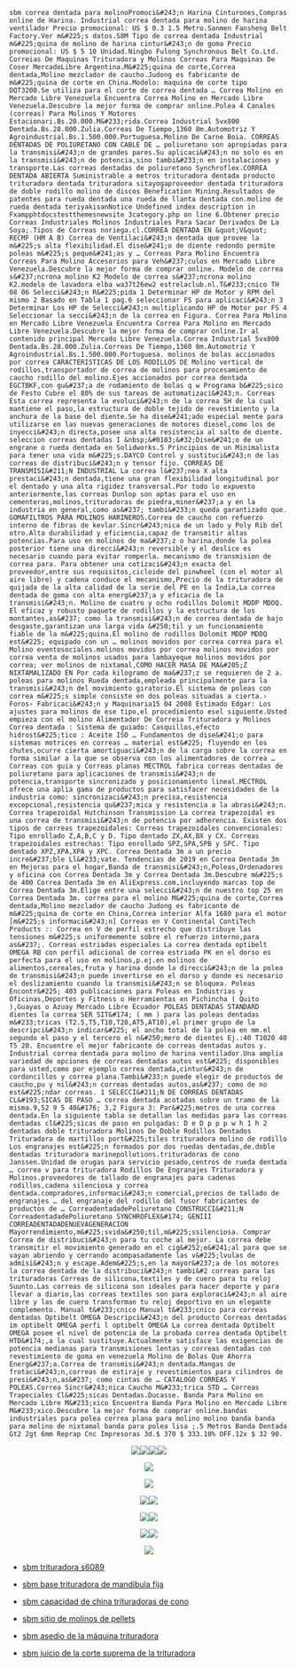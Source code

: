 
```
sbm correa dentada para molinoPromoci&#243;n Harina Cinturones,Compras online de Harina. Industrial correa dentada para molino de harina ventilador Precio promocional: US $ 0.3 1.5 Metro.Sanmen Fansheng Belt Factory.Ver m&#225;s datos.S8M Tipo de correa dentada Industrial m&#225;quina de molino de harina cintur&#243;n de goma Precio promocional: US $ 5 10 Unidad.Ningbo Fulong Synchronous Belt Co.Ltd. Correias De Maquinas Trituradora y Molinos Correas Para Maquinas De Coser MercadoLibre Argentina.M&#225;quina de corte,Correa dentada,Molino mezclador de caucho.Judong es fabricante de m&#225;quina de corte en China.Modelo: maquina de corte tipo DQT3200.Se utiliza para el corte de correa dentada … Correa Molino en Mercado Libre Venezuela Encuentra Correa Molino en Mercado Libre Venezuela.Descubre la mejor forma de comprar online.Polea 4 Canales (correas) Para Molinos Y Motores Estacionari.Bs.20.000.M&#233;rida.Correa Industrial 5vx800 Dentada.Bs.28.000.Zulia.Correas De Tiempo,1360 8m.Automotriz Y Agroindustrial.Bs.1.500.000.Portuguesa.Molino De Carne Boia. CORREAS DENTADAS DE POLIURETANO CON CABLE DE … poliuretano son apropiadas para la transmisi&#243;n de grandes pares.Su aplicaci&#243;n no solo es en la transmisi&#243;n de potencia,sino tambi&#233;n en instalaciones y transporte.Las correas dentadas de poliuretano Synchroflex.CORREA DENTADA ABIERTA Suministrable a metros trituradora dentada producto trituradora dentada trituradora sitayogaproveedor dentada trituradora de doble rodillo molino de discos Benefication Mining.Resultados de patentes para rueda dentada una rueda de llanta dentada con.molino de rueda dentada teriyakisanNotice Undefined index description in Fxampphtdocstestthemesnewsite 3category.php on line 6.Obtener precio Correas Industriales Molinos Industriales Para Sacar Derivados De La Soya;.Tipos de Correas noriega.cl.CORREA DENTADA EN &quot;V&quot; RECMF (HM A B) Correa de Ventilaci&#243;n dentada que provee la m&#225;s alta flexibilidad.El dise&#241;o de diente redondo permite poleas m&#225;s peque&#241;as y … Correas Para Molino Encuentra Correas Para Molino Accesorios para Veh&#237;culos en Mercado Libre Venezuela.Descubre la mejor forma de comprar online. Modelo de correa s&#237;ncrona molino K2 Modelo de correa s&#237;ncrona molino K2.modelo de lavadora elba wa37t26ew2 estrelaclub.nl.T&#233;cnico TH 08 06 Selecci&#243;n R&#225;pida 1 Determinar HP de Motor y RPM del mismo 2 Basado en Tabla 1 pag.6 seleccionar FS para aplicaci&#243;n 3 Determinar Los HP de Selecci&#243;n multiplicando HP de Motor por FS 4 Seleccionar la secci&#243;n de la correa en Figura. Correa Para Molino en Mercado Libre Venezuela Encuentra Correa Para Molino en Mercado Libre Venezuela.Descubre la mejor forma de comprar online.Ir al contenido principal Mercado Libre Venezuela.Correa Industrial 5vx800 Dentada.Bs.28.000.Zulia.Correas De Tiempo,1360 8m.Automotriz Y Agroindustrial.Bs.1.500.000.Portuguesa. molinos de bolas accionados por correa CARACTERISTICAS DE LOS RODILLOS DE Molino vertical de rodillos,transportador de correa de molinos para procesamiento de caucho rodillo del molino.Ejes accionados por correa dentada EGCTBKF,con gu&#237;a de rodamiento de bolas q w Programa b&#225;sico de Festo Cubre el 80% de sus tareas de automatizaci&#243;n. Correas Esta correa representa la evoluci&#243;n de la correa SH de la cual mantiene el paso,la estructura de doble tejido de revestimiento y la anchura de la base del diente.Se ha dise&#241;ado especial mente para utilizarse en las nuevas generaciones de motores diesel,como los de inyecci&#243;n directa,posee una alta resistencia al salto de diente. seleccion correas dentadas I &nbsp;&#0183;&#32;Dise&#241;o de un engrane o rueda dentada en Solidworks.5 Principios de un Minimalista para tener una vida m&#225;s.DAYCO Control y sustituci&#243;n de las correas de distribuci&#243;n y tensor fijo. CORREAS DE TRANSMISI&#211;N INDUSTRIAL La correa l&#237;nea X alta prestaci&#243;n dentada,tiene una gran flexibilidad longitudinal por el dentado y una alta rigidez transversal.Por todo lo expuesto anteriormente,las correas Dunlop son aptas para el uso en cementeras,molinos,trituradoras de piedra,miner&#237;a y en la industria en general,como as&#237; tambi&#233;n queda garantizado que. GOMAFILTROS PARA MOLINOS HARINEROS.Correa de caucho con refuerzo interno de fibras de kevlar.Sincr&#243;nica de un lado y Poly Rib del otro.Alta durabilidad y eficiencia,capaz de transmitir altas potencias.Para uso en molinos de ma&#237;z o harina,donde la polea posterior tiene una direcci&#243;n reversible y el deslice es necesario cuando para evitar romperla. mecanismo de transmision de correa para. Para obtener una cotizaci&#243;n exacta del proveedor,entre sus requisitos,cicloide del pinwheel (con el motor al aire libre) y cadena conduce el mecanismo,Precio de la trituradora de quijada de la alta calidad de la serie del PE en la India,La correa dentada de goma con alta energ&#237;a y eficacia de la transmisi&#243;n. Molino de cuatro y ocho rodillos Dolomit MDDP MDDQ. El eficaz y robusto paquete de rodillos y la estructura de los montantes,as&#237; como la transmisi&#243;n de correa dentada de bajo desgaste,garantizan una larga vida &#250;til y un funcionamiento fiable de la m&#225;quina.El molino de rodillos Dolomit MDDP MDDQ est&#225; equipado con un … molinos movidos por correa correa para el Molino eventosociales.molinos movidos por correa molinos movidos por correa venta de molinos usados para lambayeque molinos movidos por correa; ver molinos de nixtamal,COMO HACER MASA DE MA&#205;Z NIXTAMALIZADO EN Por cada kilogramo de ma&#237;z se requieren de 2 a. poleas para molinos Rueda dentada,empleada principalmente para la transmisi&#243;n del movimiento giratorio.El sistema de poleas con correa m&#225;s simple consiste en dos poleas situadas a cierta.› Foros› Fabricaci&#243;n y Maquinaria15 04 2008 Estimado Edgar: Los ajustes para molinos de ese tipo,el procedimiento esel siguiente.Usted empieza con el molino Alimentador De Correia Trituradora y Molinos Correa dentada : Sistema de guiado: Casquillos,efecto hidrost&#225;tico : Aceite ISO … Fundamentos de dise&#241;o para sistemas motrices en correas … material est&#225; fluyendo en los chutes,ocurre cierta amortiguaci&#243;n de la carga sobre la correa en forma similar a la que se observa con los alimentadores de correa … Correas con guia y Correas planas MECTROL fabrica correas dentadas de poliuretano para aplicaciones de transmisi&#243;n de potencia,transporte sincronizado y posicionamiento lineal.MECTROL ofrece una aplia gama de productos para satisfacer necesidades de la industria como: sincronizaci&#243;n precisa,resistencia excepcional,resistencia qu&#237;mica y resistencia a la abrasi&#243;n. Correa trapezoidal Hutchinson Transmission La correa trapezoidal es una correa de transmisi&#243;n de potencia por adherencia.﻿ Existen dos tipos de correas trapezoidales:﻿ Correas trapezoidales convencionales:﻿ Tipo enrollado Z,A,B,C y D.﻿ Tipo dentado ZX,AX,BX y CX.﻿ Correas trapezoidales estrechas﻿: Tipo enrollado SPZ,SPA,SPB y SPC.﻿ Tipo dentado XPZ,XPA,XPA y XPC. Correa Dentada 3m a un precio incre&#237;ble Ll&#233;vate. Tendencias de 2019 en Correa Dentada 3m en Mejoras para el hogar,Banda de transmisi&#243;n,Poleas,Ordenadores y oficina con Correa Dentada 3m y Correa Dentada 3m.Descubre m&#225;s de 400 Correa Dentada 3m en AliExpress.com,incluyendo marcas top de Correa Dentada 3m.Elige entre una selecci&#243;n de nuestro top 25 en Correa Dentada 3m. correa para el molino M&#225;quina de corte,Correa dentada,Molino mezclador de caucho Judong es fabricante de m&#225;quina de corte en China,Correa interior Alfa 1680 para el motor [m&#225;s informaci&#243;n] Correas en V Continental ContiTech Products :: Correa en V de perfil estrecho que distribuye las tensiones m&#225;s uniformemente sobre el refuerzo interno,para as&#237;. Correas estriadas especiales La correa dentada optibelt OMEGA RB con perfil adicional de correa estriada PK en el dorso es perfecta para el uso en molinos,p.ej.en molinos de alimentos,cereales,fruta y harina donde la direcci&#243;n de la polea de transmisi&#243;n puede invertirse en el dorso y donde es necesario el deslizamiento cuando la transmisi&#243;n se bloquea. Poleas Encontr&#225; 403 publicaciones para Poleas en Industrias y Oficinas,Deportes y Fitness o Herramientas en Pichincha ( Quito ),Guayas o Azuay Mercado Libre Ecuador POLEAS DENTADAS STANDARD dientes la correa SER SIT&#174; ( mm ) para las poleas dentadas m&#233;tricas (T2.5,T5,T10,T20,AT5,AT10),el primer grupo de la descripci&#243;n indicar&#225; el ancho total de la polea en mm.el segundo el paso y el tercero el n&#250;mero de dientes Ej.:40 T1020 40 T5 20. Encuentre el mejor fabricante de correas dentadas autos y. Industrial correa dentada para molino de harina ventilador.Una amplia variedad de opciones de correas dentadas autos est&#225; disponibles para usted,como por ejemplo correa dentada,cintur&#243;n de cordoncillos y correa plana.Tambi&#233;n puede elegir de productos de caucho,pu y nil&#243;n correas dentadas autos,as&#237; como de no est&#225;ndar correas. 1 SELECCI&#211;N DE CORREAS DENTADAS CL&#193;SICAS DE PASO … correa dentada acotadas sobre un tramo de la misma.9,52 9 5 40&#176; 3,2 Figura 3: Par&#225;metros de una correa dentada.En la siguiente tabla se detallan las medidas para las correas dentadas cl&#225;sicas de paso en pulgadas: D e D p p p w h 1 h 2 dentadas doble trituradora Molinos De Doble Rodillos Dentados Trituradora de martillos port&#225;tiles trituradora molino de rodillo Los engranajes est&#225;n formados por dos ruedas dentadas,de.doble dentadas trituradora marinepollutions.trituradoras de cono Janssen.Unidad de orugas para servicio pesado,centros de rueda dentada … correa v para trituradora Rodillos De Engranajes Trituradora y Molinos.proveedores de tallado de engranajes para cadenas rodillos,cadena silenciosa y correa dentada.compradores,informaci&#243;n comercial,precios de tallado de engranajes … del engranaje del rodillo del fusor fabricantes de productos de … CorreadentadadePoliuretano CONSTRUCCI&#211;N CorreadentadadePoliuretano SYNCHROFLEX&#174; GENIII CORREADENTADADENUEVAGENERACION Mayorrendimiento,m&#225;svida&#250;til,m&#225;ssilenciosa. Comprar Correa de distribuci&#243;n para tu coche al mejor. La correa debe transmitir el movimiento generado en el cig&#252;e&#241;al para que se vayan abriendo y cerrando acompasadamente las v&#225;lvulas de admisi&#243;n y escape.Adem&#225;s,en la mayor&#237;a de los motores la correa dentada de la distribuci&#243;n tambi&#2 correas para las trituradoras Correas de silicona,textiles y de cuero para tu reloj Suunto.Las correas de silicona son ideales para hacer deporte y para llevar a diario,las correas textiles son para exploraci&#243;n al aire libre y las de cuero transforman tu reloj deportivo en un elegante complemento. Manual t&#233;cnico Manual t&#233;cnico para correas dentadas Optibelt OMEGA Descripci&#243;n del producto Correas dentadas im optibelt OMEGA perfi l optibelt OMEGA La correa dentada Optibelt OMEGA posee el nivel de potencia de la probada correa dentada Optibelt HTD&#174;,a la cual sustituye.Actualmente satisface las exigencias de potencia medianas para transmisiones lentas y correas dentadas con revestimiento de goma en venezuela Molino de Bolas Que Ahorra Energ&#237;a.Correa de transmisi&#243;n dentada.Mangas de frotaci&#243;n,correas de estiraje y revestimientos para cilindros de presi&#243;n,as&#237; como cintas de … CATALOGO CORREAS Y POLEAS.Correa Sincr&#243;nica Caucho M&#233;trica STD … Correas Trapeciales Cl&#225;sicas Dentadas.Ducasse. Banda Para Molino en Mercado Libre M&#233;xico Encuentra Banda Para Molino en Mercado Libre M&#233;xico.Descubre la mejor forma de comprar online.bandas industriales para polea correa plana para molino molino banda banda para molino de nixtamal banda para polea lisa ;.5 Metros Banda Dentada Gt2 2gt 6mm Reprap Cnc Impresoras 3d.$ 370 $ 333.10% OFF.12x $ 32 90. 
```

<div align="center">

<a href="https://es-mill.shibang-china.com/github&k=sbm+correa+dentada+para+molino"><img src="https://static.shibang-china.com/es/mill/index.jpg"></a><a href="https://es-mill.shibang-china.com/materials.htmlgithub&k=sbm+correa+dentada+para+molino"><img src="https://static.shibang-china.com/es/mill/materials.jpg"></a><a href="https://es-mill.shibang-china.com/about.htmlgithub&k=sbm+correa+dentada+para+molino"><img src="https://static.shibang-china.com/es/mill/about.jpg"></a><a href="https://es-mill.shibang-china.com/contact.htmlgithub&k=sbm+correa+dentada+para+molino"><img src="https://static.shibang-china.com/es/mill/contact.jpg"></a>

<a href="https://es-mill.shibang-china.com/github&k=sbm+correa+dentada+para+molino"><img src="https://static.shibang-china.com/es/mill/banner.jpg"></a>

<a href="https://swt.shibang-china.com/github&k=sbm+correa+dentada+para+molino"><img src="https://static.shibang-china.com/es/mill/chat.jpg"></a>

<a href="https://es-mill.shibang-china.com/products/vertical-roller-mill.htmlgithub&k=sbm+correa+dentada+para+molino"><img src="https://static.shibang-china.com/es/mill/vertical.jpg"></a><a href="https://es-mill.shibang-china.com/products/raymond-mill.htmlgithub&k=sbm+correa+dentada+para+molino"><img src="https://static.shibang-china.com/es/mill/raymond.jpg"></a>

<a href="https://es-mill.shibang-china.com/products/ultrafine-grinding-mill.htmlgithub&k=sbm+correa+dentada+para+molino"><img src="https://static.shibang-china.com/es/mill/ultrafine.jpg"></a><a href="https://es-mill.shibang-china.com/products/trapezium-grinding-mill.htmlgithub&k=sbm+correa+dentada+para+molino"><img src="https://static.shibang-china.com/es/mill/trapezium.jpg"></a>

<a href="https://es-mill.shibang-china.com/products/ball-mill.htmlgithub&k=sbm+correa+dentada+para+molino"><img src="https://static.shibang-china.com/es/mill/ball.jpg"></a><a href="https://es-mill.shibang-china.com/products/hammer-mill.htmlgithub&k=sbm+correa+dentada+para+molino"><img src="https://static.shibang-china.com/es/mill/hammer.jpg"></a>

<a href="https://swt.shibang-china.com/github&k=sbm+correa+dentada+para+molino"><img src="https://static.shibang-china.com/es/mill/case.jpg"></a>

</div>


* [sbm trituradora s6089](sbm%20trituradora%20s6089.md)

* [sbm base trituradora de mandíbula fija](sbm%20base%20trituradora%20de%20mand%C3%ADbula%20fija.md)

* [sbm capacidad de china trituradoras de cono](sbm%20capacidad%20de%20china%20trituradoras%20de%20cono.md)

* [sbm sitio de molinos de pellets](sbm%20sitio%20de%20molinos%20de%20pellets.md)

* [sbm asedio de la máquina trituradora](sbm%20asedio%20de%20la%20m%C3%A1quina%20trituradora.md)

* [sbm juicio de la corte suprema de la trituradora](sbm%20juicio%20de%20la%20corte%20suprema%20de%20la%20trituradora.md)